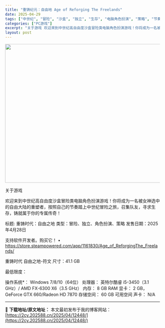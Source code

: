 ```yaml
---
title: "重铸纪元：自由地 Age of Reforging The Freelands"
date: 2025-04-29
tags: ["中世纪", "冒险", "沙盒", "独立", "生存", "电脑角色扮演", "策略", "节奏", "角色", "角色扮演"]
categories: ["PC游戏"]
excerpt: "关于游戏 欢迎来到中世纪高自由度沙盒冒险类电脑角色扮演游戏！你将成为一名被女神选中的自由大陆的重塑者，按照自己的节奏踏上中世纪冒险之旅，召集队友，寻求生存，铸就属于你的专属传奇！ 标题: 重铸时代：自由之地 类型：冒险、独立、角色扮演、策略 发售日期：2025年4月28日 支持软件开发者。购买它！ &hellip;"
layout: post
---
```


<img class="aligncenter size-full wp-image-12449" src="https://2cy.202588.cn/wp-content/uploads/2025/04/202504290909563.webp" alt="" width="800" height="450" />

关于游戏

欢迎来到中世纪高自由度沙盒冒险类电脑角色扮演游戏！你将成为一名被女神选中的自由大陆的重塑者，按照自己的节奏踏上中世纪冒险之旅，召集队友，寻求生存，铸就属于你的专属传奇！

标题: 重铸时代：自由之地
类型：冒险、独立、角色扮演、策略
发售日期：2025年4月28日

支持软件开发者。购买它！
• https://store.steampowered.com/app/1161830/Age_of_ReforgingThe_Freelands/

重铸时代 自由之地-符文
尺寸：41.1 GB

最低限度：

操作系统*： Windows 7/8/10（64位）
处理器： 英特尔酷睿 i5-3450（3.1 GHz）/ AMD FX-6300 X6（3.5 GHz）
内存： 8 GB RAM
显卡： 2 GB，GeForce GTX 660/Radeon HD 7870
存储空间： 60 GB 可用空间
声卡： N/A

---
📖 **下载地址/原文地址：** 本文最初发布于我的博客网站：[https://2cy.202588.cn/2025/04/12448/](https://2cy.202588.cn/2025/04/12448/)
